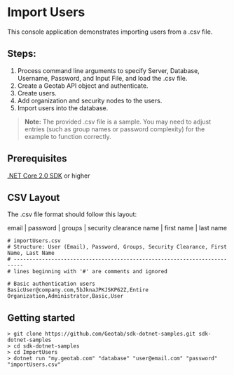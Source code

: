 # Import Users

This console application demonstrates importing users from a .csv file.

## Steps:

1. Process command line arguments to specify Server, Database, Username, Password, and Input File, and load the .csv file.
2. Create a Geotab API object and authenticate.
3. Create users.
4. Add organization and security nodes to the users.
5. Import users into the database.

> **Note:** The provided .csv file is a sample. You may need to adjust entries (such as group names or password complexity) for the example to function correctly.

## Prerequisites

[.NET Core 2.0 SDK](https://dot.net/core) or higher

## CSV Layout

The .csv file format should follow this layout:

email | password | groups | security clearance name | first name | last name

```csv
# importUsers.csv
# Structure: User (Email), Password, Groups, Security Clearance, First Name, Last Name
# -------------------------------------------------------------------------
# lines beginning with '#' are comments and ignored

# Basic authentication users
BasicUser@company.com,5bJknaJPKJSKP62Z,Entire Organization,Administrator,Basic,User
```

## Getting started

```shell
> git clone https://github.com/Geotab/sdk-dotnet-samples.git sdk-dotnet-samples
> cd sdk-dotnet-samples
> cd ImportUsers
> dotnet run "my.geotab.com" "database" "user@email.com" "password" "importUsers.csv"
```
